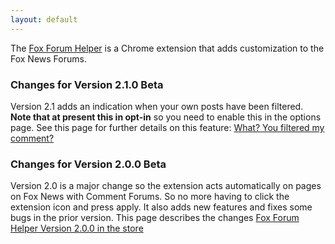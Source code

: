 ```yaml
---
layout: default
---
```


The [Fox Forum Helper](https://github.com/holly4/FoxForumExtension) is a Chrome extension that adds customization to the Fox News Forums. 

### Changes for Version 2.1.0 Beta
Version 2.1 adds an indication when your own posts have been filtered. **Note that at present this in opt-in** so you need to enable this in the options page. See this page
for further details on this feature: [What? You filtered my comment?](http://hollies.pw/2017/01/22/what-you-filtered-my-comment/)

### Changes for Version 2.0.0 Beta
Version 2.0 is a major change so the extension acts automatically on pages on Fox News with Comment Forums. So no more having to click the 
extension icon and press apply. It also adds new features and fixes some bugs in the prior version. 
This page describes the changes [Fox Forum Helper Version 2.0.0 in the store](http://hollies.pw/2017/01/18/fox-forum-helper-version-2-0-0-in-the-store)
